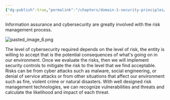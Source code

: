 ```yaml
---
{"dg-publish":true,"permalink":"/chapters/domain-1-security-principles/domain-1-security-principles/1-2-introduction-to-risk-management/","noteIcon":""}
---
```


Information assurance and cybersecurity are greatly involved with the risk management process.

![pasted_image_6.png](/img/user/pasted_image_6.png)

The level of cybersecurity required depends on the level of risk, the entity is willing to accept that is the potential consequences of what's going on in our environment.  Once we evaluate the risks, then we will implement security controls to mitigate the risk to  the level that we find acceptable.  Risks can be from cyber attacks such as malware, social engineering, or denial of service attacks or from other situations that affect our environment such as fire, violent crime or natural disasters. With well designed risk management technologies, we can recognize vulnerabilities and threats and calculate the likelihood and impact of each threat.

